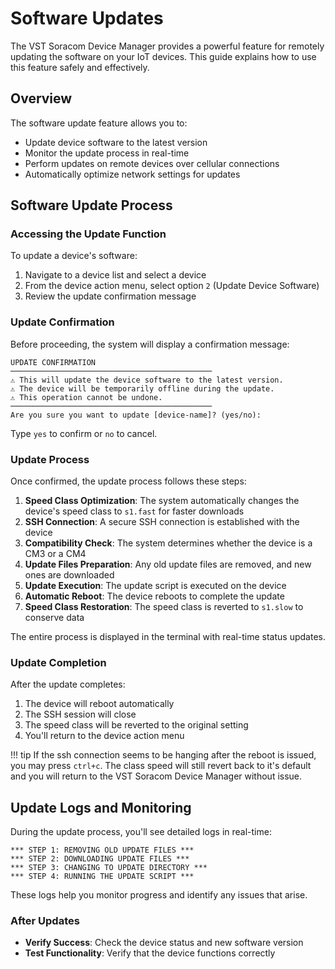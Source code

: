 # Software Updates

The VST Soracom Device Manager provides a powerful feature for remotely updating the software on your IoT devices. This guide explains how to use this feature safely and effectively.

## Overview

The software update feature allows you to:

- Update device software to the latest version
- Monitor the update process in real-time
- Perform updates on remote devices over cellular connections
- Automatically optimize network settings for updates

## Software Update Process

### Accessing the Update Function

To update a device's software:

1. Navigate to a device list and select a device
2. From the device action menu, select option `2` (Update Device Software)
3. Review the update confirmation message

### Update Confirmation

Before proceeding, the system will display a confirmation message:

```
UPDATE CONFIRMATION
─────────────────────────────────────────────
⚠️ This will update the device software to the latest version.
⚠️ The device will be temporarily offline during the update.
⚠️ This operation cannot be undone.
─────────────────────────────────────────────
Are you sure you want to update [device-name]? (yes/no):
```

Type `yes` to confirm or `no` to cancel.

### Update Process

Once confirmed, the update process follows these steps:

1. **Speed Class Optimization**: The system automatically changes the device's speed class to `s1.fast` for faster downloads
2. **SSH Connection**: A secure SSH connection is established with the device
3. **Compatibility Check**: The system determines whether the device is a CM3 or a CM4
4. **Update Files Preparation**: Any old update files are removed, and new ones are downloaded
5. **Update Execution**: The update script is executed on the device
6. **Automatic Reboot**: The device reboots to complete the update
7. **Speed Class Restoration**: The speed class is reverted to `s1.slow` to conserve data

The entire process is displayed in the terminal with real-time status updates.

### Update Completion

After the update completes:

1. The device will reboot automatically
2. The SSH session will close
3. The speed class will be reverted to the original setting
4. You'll return to the device action menu

!!! tip
    If the ssh connection seems to be hanging after the reboot is issued, you may press `ctrl+c`. The class speed will still revert back to it's default and you will return to the VST Soracom Device Manager without issue.

## Update Logs and Monitoring

During the update process, you'll see detailed logs in real-time:

```
*** STEP 1: REMOVING OLD UPDATE FILES ***
*** STEP 2: DOWNLOADING UPDATE FILES ***
*** STEP 3: CHANGING TO UPDATE DIRECTORY ***
*** STEP 4: RUNNING THE UPDATE SCRIPT ***
```

These logs help you monitor progress and identify any issues that arise.

### After Updates

- **Verify Success**: Check the device status and new software version
- **Test Functionality**: Verify that the device functions correctly
